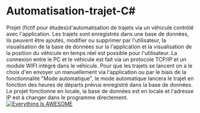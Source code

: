 # Automatisation-trajet-C#
Projet (fictif pour études)d'automatisation de trajets via un véhicule contrôlé avec l'application.
Les trajets sont enregistrés dans une base de données, ils peuvent être ajoutés, modifier ou supprimer par l'utilisateur, la visualisation de la base de données sur la l'application et la visualisation de la position du véhicule en temps réel est possible pour l'utilisateur. 
La connexion entre le PC et le véhicule est fait via un protocole TCP/IP et un module WIFI intégré dans le véhicule.
Pour que les trajets se lancent on a le choix d'en envoyer un manuellement via l'application ou par le biais de la fonctionnalité "Mode automatique", le mode automatique lancera le trajet en fonction des heures de départs prévus enregistré dans la base de données.
Le projet fonctionne en locale, la base de données est en locale et l'adresse IP est à changer dans le programme directement.
[![Everything Is AWESOME](http://i.imgur.com/Ot5DWAW.png)](https://www.loom.com/share/8282d76ef9744d3c8588587dfdd0fdd4?sharedAppSource=personal_library "VIDEO PROJECT")
